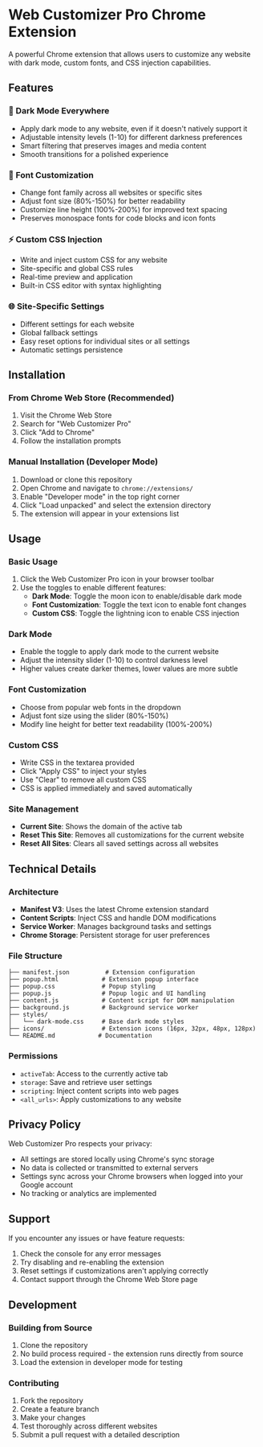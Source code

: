 # Web Customizer Pro Chrome Extension

A powerful Chrome extension that allows users to customize any website with dark mode, custom fonts, and CSS injection capabilities.

## Features

### 🌙 Dark Mode Everywhere
- Apply dark mode to any website, even if it doesn't natively support it
- Adjustable intensity levels (1-10) for different darkness preferences
- Smart filtering that preserves images and media content
- Smooth transitions for a polished experience

### 📝 Font Customization
- Change font family across all websites or specific sites
- Adjust font size (80%-150%) for better readability
- Customize line height (100%-200%) for improved text spacing
- Preserves monospace fonts for code blocks and icon fonts

### ⚡ Custom CSS Injection
- Write and inject custom CSS for any website
- Site-specific and global CSS rules
- Real-time preview and application
- Built-in CSS editor with syntax highlighting

### 🌐 Site-Specific Settings
- Different settings for each website
- Global fallback settings
- Easy reset options for individual sites or all settings
- Automatic settings persistence

## Installation

### From Chrome Web Store (Recommended)
1. Visit the Chrome Web Store
2. Search for "Web Customizer Pro"
3. Click "Add to Chrome"
4. Follow the installation prompts

### Manual Installation (Developer Mode)
1. Download or clone this repository
2. Open Chrome and navigate to `chrome://extensions/`
3. Enable "Developer mode" in the top right corner
4. Click "Load unpacked" and select the extension directory
5. The extension will appear in your extensions list

## Usage

### Basic Usage
1. Click the Web Customizer Pro icon in your browser toolbar
2. Use the toggles to enable different features:
   - **Dark Mode**: Toggle the moon icon to enable/disable dark mode
   - **Font Customization**: Toggle the text icon to enable font changes
   - **Custom CSS**: Toggle the lightning icon to enable CSS injection

### Dark Mode
- Enable the toggle to apply dark mode to the current website
- Adjust the intensity slider (1-10) to control darkness level
- Higher values create darker themes, lower values are more subtle

### Font Customization
- Choose from popular web fonts in the dropdown
- Adjust font size using the slider (80%-150%)
- Modify line height for better text readability (100%-200%)

### Custom CSS
- Write CSS in the textarea provided
- Click "Apply CSS" to inject your styles
- Use "Clear" to remove all custom CSS
- CSS is applied immediately and saved automatically

### Site Management
- **Current Site**: Shows the domain of the active tab
- **Reset This Site**: Removes all customizations for the current website
- **Reset All Sites**: Clears all saved settings across all websites

## Technical Details

### Architecture
- **Manifest V3**: Uses the latest Chrome extension standard
- **Content Scripts**: Inject CSS and handle DOM modifications
- **Service Worker**: Manages background tasks and settings
- **Chrome Storage**: Persistent storage for user preferences

### File Structure
```
├── manifest.json          # Extension configuration
├── popup.html            # Extension popup interface
├── popup.css             # Popup styling
├── popup.js              # Popup logic and UI handling
├── content.js            # Content script for DOM manipulation
├── background.js         # Background service worker
├── styles/
│   └── dark-mode.css     # Base dark mode styles
├── icons/                # Extension icons (16px, 32px, 48px, 128px)
└── README.md            # Documentation
```

### Permissions
- `activeTab`: Access to the currently active tab
- `storage`: Save and retrieve user settings
- `scripting`: Inject content scripts into web pages
- `<all_urls>`: Apply customizations to any website

## Privacy Policy

Web Customizer Pro respects your privacy:
- All settings are stored locally using Chrome's sync storage
- No data is collected or transmitted to external servers
- Settings sync across your Chrome browsers when logged into your Google account
- No tracking or analytics are implemented

## Support

If you encounter any issues or have feature requests:
1. Check the console for any error messages
2. Try disabling and re-enabling the extension
3. Reset settings if customizations aren't applying correctly
4. Contact support through the Chrome Web Store page

## Development

### Building from Source
1. Clone the repository
2. No build process required - the extension runs directly from source
3. Load the extension in developer mode for testing

### Contributing
1. Fork the repository
2. Create a feature branch
3. Make your changes
4. Test thoroughly across different websites
5. Submit a pull request with a detailed description

